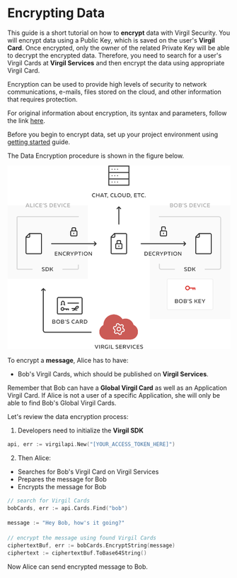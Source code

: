 # Encrypting Data

This guide is a short tutorial on how to **encrypt** data with Virgil Security. You will encrypt data using a Public Key, which is saved on the user's **Virgil Card**. Once encrypted, only the owner of the related Private Key will be able to decrypt the encrypted data. Therefore, you need to search for a user's Virgil Cards at **Virgil Services** and then encrypt the data using appropriate Virgil Card.

Encryption can be used to provide high levels of security to network communications, e-mails, files stored on the cloud, and other information that requires protection.

For original information about encryption, its syntax and parameters, follow the link [here](https://github.com/VirgilSecurity/virgil/blob/wiki/wiki/glossary.md#encryption).

Before you begin to encrypt data, set up your project environment using [getting started](/docs/guides/configuration/client-configuration.md) guide.

The Data Encryption procedure is shown in the figure below.

![Virgil Encryption Intro](/docs/img/Encryption_introduction.png "Data encryption")

To encrypt a **message**, Alice has to have:
 - Bob's Virgil Cards, which should be published on **Virgil Services**.

Remember that Bob can have a **Global Virgil Card** as well as an Application Virgil Card. If Alice is not a user of a specific Application, she will only be able to find Bob's Global Virgil Cards.

Let's review the data encryption process:

1. Developers need to initialize the **Virgil SDK**

```go
api, err := virgilapi.New("[YOUR_ACCESS_TOKEN_HERE]")
```


2. Then Alice:

  -  Searches for Bob's Virgil Card on Virgil Services
  -  Prepares the message for Bob
  -  Encrypts the message for Bob

  ```go
  // search for Virgil Cards
  bobCards, err := api.Cards.Find("bob")

  message := "Hey Bob, how's it going?"

  // encrypt the message using found Virgil Cards
  ciphertextBuf, err := bobCards.EncryptString(message)
  ciphertext := ciphertextBuf.ToBase64String()
  ```

Now Alice can send encrypted message to Bob.
